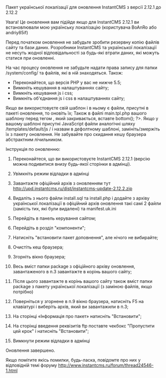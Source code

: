 Пакет української локалізації для оновлення InstantCMS з версії 2.12.1 до 2.12.2

Увага! Це оновлення вам підійде якщо для InstantCMS 2.12.1 ви встановлювали мою українську локалізацію (користувача BoAnRo або andriy85if)

Перед початком оновлення не забудьте зробити резервну копію файлів сайту та бази даних. Розробники InstantCMS та української локалізації не несуть жодної відповідальності за будь-які втрати даних, які можуть статися при оновленні. 

На час процесу оновлення не забудьте надати права запису для папки /system/config/ та файлів, які в ній знаходяться. 
Також:
- Переконайтеся, що версія PHP у вас не нижче 5.5;
- Вимкніть кешування в налаштуваннях сайту;
- Вимкніть кешування js і css;
- Вимкніть об'єднання js і css в налаштуваннях сайту;

Якщо ви використовуєте свій шаблон і в ньому є файли, присутні в пакеті оновлення, то оновіть їх;
Також в файлі main.tpl.php вашого шаблону перед тегом </body>, який закривається, вставте <?php $this->bottom(); ?>. Якщо у вашому шаблоні присутні JavaScript файли аналогічні шляху /templates/default/js / і назвам в дефолтному шаблоні, замініть/змержіть їх з пакету оновлення. Не забувайте про скидання кешу браузера абстрактним лічильником.

Інструкція по оновленню:

1. Переконайтеся, що ви використовуєте InstantCMS 2.12.1 (версію можна подивитися внизу будь-якої сторінки в адмінці).

2. Увімкніть режим відладки в адмінці

3. Завантажте офіційний архів з оновленням тут http://upd.instantcms.ru/dist/instantcms-update-2.12.2.zip

4. Видаліть з нього файли install.sql та install.php і додайте з архіву української локалізації в офіційний архів оновлення такі самі 2 файли (замість тих, які були видалені) та manifest.uk.ini

5. Перейдіть в панель керування сайтом;

6. Перейдіть в розділ "компоненти";

7. Натисніть "встановити пакет доповнення", але нічого не вибирайте;

8. Очистіть кеш браузера;
    
9. Згорніть вікно браузера;

10. Весь вміст папки package з офіційного архіву оновлення, завантаженого в п.3 завантажте в корінь вашого сайту;

11. Після цього завантажте в корінь вашого сайту також вміст папки package з пакету української локалізації (з заміною файлів, якщо потрібно)

12. Поверніться у згорнене в п.9 вікно браузера, натисніть F5 на клавіатурі і виберіть архів, який ви завантажили в п.3;

13. На сторінці «Інформація про пакет» натисніть "Встановити";

15. На сторінці введення реквізитів ftp поставте чекбокс "Пропустити цей крок" і натисніть "Встановити";

16. Вимкнути режим відладки в адмінці

Оновлення завершено.

Якщо помітите якісь помилки, будь-ласка, повідомте про них у відповідній темі форуму http://www.instantcms.ru/forum/thread24546-1.html

